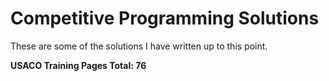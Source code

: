 # Competitive Programming Solutions

These are some of the solutions I have written up to this point.

**USACO Training Pages Total: $76$**

